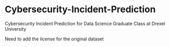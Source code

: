 # Cybersecurity-Incident-Prediction
Cybersecurity Incident Prediction for Data Science Graduate Class at Drexel University

Need to add the license for the original dataset
